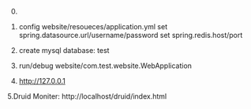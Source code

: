 0.
1. config website/resoueces/application.yml
    set spring.datasource.url/username/password
    set spring.redis.host/port

2. create mysql database: test

3. run/debug website/com.test.website.WebApplication

4. http://127.0.0.1

5.Druid Moniter: http://localhost/druid/index.html
